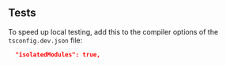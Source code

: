 ## Tests

To speed up local testing, add this to the compiler options of the `tsconfig.dev.json` file:
```json
  "isolatedModules": true,
```